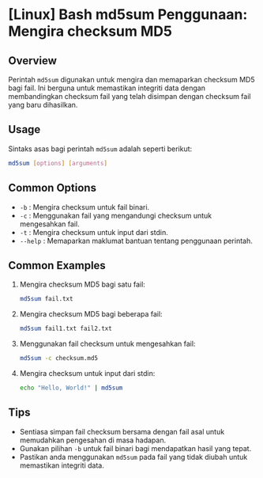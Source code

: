 # [Linux] Bash md5sum Penggunaan: Mengira checksum MD5

## Overview
Perintah `md5sum` digunakan untuk mengira dan memaparkan checksum MD5 bagi fail. Ini berguna untuk memastikan integriti data dengan membandingkan checksum fail yang telah disimpan dengan checksum fail yang baru dihasilkan.

## Usage
Sintaks asas bagi perintah `md5sum` adalah seperti berikut:

```bash
md5sum [options] [arguments]
```

## Common Options
- `-b` : Mengira checksum untuk fail binari.
- `-c` : Menggunakan fail yang mengandungi checksum untuk mengesahkan fail.
- `-t` : Mengira checksum untuk input dari stdin.
- `--help` : Memaparkan maklumat bantuan tentang penggunaan perintah.

## Common Examples
1. Mengira checksum MD5 bagi satu fail:
   ```bash
   md5sum fail.txt
   ```

2. Mengira checksum MD5 bagi beberapa fail:
   ```bash
   md5sum fail1.txt fail2.txt
   ```

3. Menggunakan fail checksum untuk mengesahkan fail:
   ```bash
   md5sum -c checksum.md5
   ```

4. Mengira checksum untuk input dari stdin:
   ```bash
   echo "Hello, World!" | md5sum
   ```

## Tips
- Sentiasa simpan fail checksum bersama dengan fail asal untuk memudahkan pengesahan di masa hadapan.
- Gunakan pilihan `-b` untuk fail binari bagi mendapatkan hasil yang tepat.
- Pastikan anda menggunakan `md5sum` pada fail yang tidak diubah untuk memastikan integriti data.